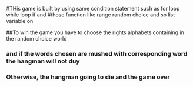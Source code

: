 #THis game is built by using same condition statement such as for loop while loop if and 
#those function like range random choice and so list variable on

##To win the game you have to choose the rights alphabets containing in the random choice world
### and if the words chosen are mushed with corresponding word the hangman will not duy
 
### Otherwise, the hangman going to die and the game over